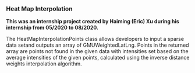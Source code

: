 ### Heat Map Interpolation
**This was an internship project created by Haiming (Eric) Xu during his internship from 05/2020 to 08/2020.**

The HeatMapInterpolationPoints class allows developers to input a sparse data setand outputs an array of GMUWeightedLatLng. Points in the returned array are points not found in the given data with intensities set based on the average intensities of the given points, calculated using the inverse distance weights interpolation algorithm.
